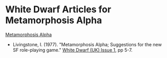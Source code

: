 # White Dwarf Articles for Metamorphosis Alpha
[Metamorphosis Alpha](https://en.wikipedia.org/wiki/Metamorphosis_Alpha)

* Livingstone, I. (1977). "Metamorphosis Alpha; Suggestions for the new SF role-playing game." [White Dwarf (UK) Issue 1](/wd-uk/wd-uk-001-1977-06.md#metamorphosis-alpha), pp 5-7.